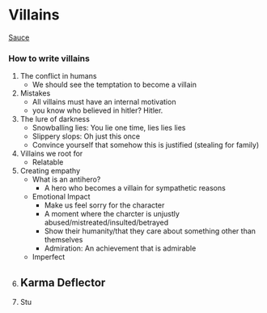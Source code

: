# Villains
[Sauce](https://www.youtube.com/watch?v=54c8svkLHf4&ab_channel=FilmCourage)
### How to write villains
1. The conflict in humans
	- We should see the temptation to become a villain
2. Mistakes
	- All villains must have an internal motivation
	- you know who believed in hitler? Hitler.
3. The lure of darkness
	- Snowballing lies: You lie one time, lies lies lies
	- Slippery slops: Oh just this once
	- Convince yourself that somehow this is justified (stealing for family)
4. Villains we root for
	- Relatable
5. Creating empathy
	- What is an antihero?
		- A hero who becomes a villain for sympathetic reasons
	- Emotional Impact
		- Make us feel sorry for the character
		- A moment where the charcter is unjustly abused/mistreated/insulted/betrayed
		- Show their humanity/that they care about something other than themselves
		- Admiration: An achievement that is admirable
	- Imperfect
6. Karma Deflector
	- 
7. Stu